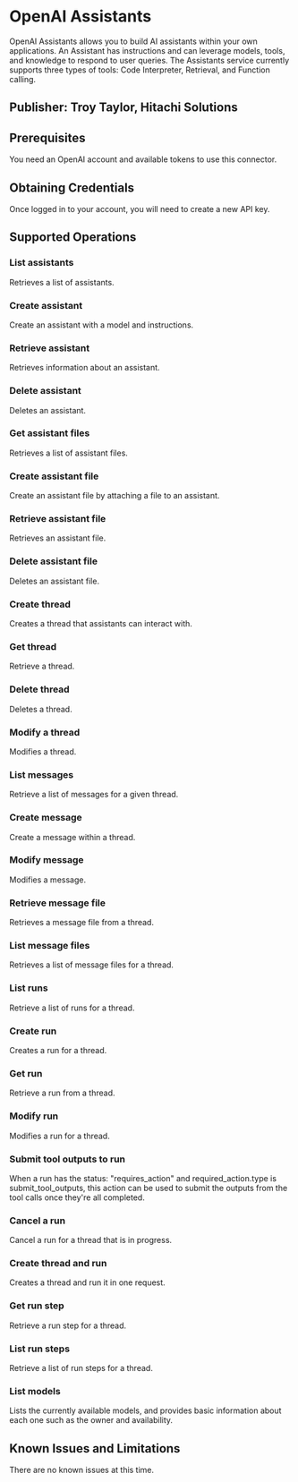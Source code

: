 # OpenAI Assistants
OpenAI Assistants allows you to build AI assistants within your own applications. An Assistant has instructions and can leverage models, tools, and knowledge to respond to user queries. The Assistants service currently supports three types of tools: Code Interpreter, Retrieval, and Function calling.

## Publisher: Troy Taylor, Hitachi Solutions

## Prerequisites
You need an OpenAI account and available tokens to use this connector.

## Obtaining Credentials
Once logged in to your account, you will need to create a new API key.

## Supported Operations
### List assistants
Retrieves a list of assistants.
### Create assistant
Create an assistant with a model and instructions.
### Retrieve assistant
Retrieves information about an assistant.
### Delete assistant
Deletes an assistant.
### Get assistant files
Retrieves a list of assistant files.
### Create assistant file
Create an assistant file by attaching a file to an assistant.
### Retrieve assistant file
Retrieves an assistant file.
### Delete assistant file
Deletes an assistant file.
### Create thread
Creates a thread that assistants can interact with.
### Get thread
Retrieve a thread.
### Delete thread
Deletes a thread.
### Modify a thread
Modifies a thread.
### List messages
Retrieve a list of messages for a given thread.
### Create message
Create a message within a thread.
### Modify message
Modifies a message.
### Retrieve message file
Retrieves a message file from a thread.
### List message files
Retrieves a list of message files for a thread.
### List runs
Retrieve a list of runs for a thread.
### Create run
Creates a run for a thread.
### Get run
Retrieve a run from a thread.
### Modify run
Modifies a run for a thread.
### Submit tool outputs to run
When a run has the status: "requires_action" and required_action.type is submit_tool_outputs, this action can be used to submit the outputs from the tool calls once they're all completed.
### Cancel a run
Cancel a run for a thread that is in progress.
### Create thread and run
Creates a thread and run it in one request.
### Get run step
Retrieve a run step for a thread.
### List run steps
Retrieve a list of run steps for a thread.
### List models
Lists the currently available models, and provides basic information about each one such as the owner and availability.

## Known Issues and Limitations
There are no known issues at this time.
